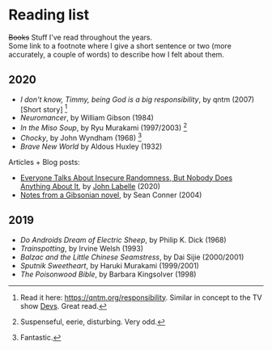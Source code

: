 # Reading list

~~Books~~ Stuff I've read throughout the years.  
Some link to a footnote where I give a short sentence or two (more accurately, a couple of words) to describe how I felt about them.

## 2020

* _I don't know, Timmy, being God is a big responsibility_, by qntm (2007) [Short story] [^1]
* _Neuromancer_, by William Gibson (1984)
* _In the Miso Soup_, by Ryu Murakami (1997/2003) [^2]
* _Chocky_, by John Wyndham (1968) [^chocky]
* _Brave New World_ by Aldous Huxley (1932)

Articles + Blog posts:

* [Everyone Talks About Insecure Randomness, But Nobody Does Anything About It](https://www.airza.net/2020/11/09/everyone-talks-about-insecure-randomness-but-nobody-does-anything-about-it.html), by [John Labelle](https://www.airza.net) (2020)
* [Notes from a Gibsonian novel](http://boston.conman.org/2004/09/19), by Sean Conner (2004)

## 2019
* _Do Androids Dream of Electric Sheep_, by Philip K. Dick (1968)
* _Trainspotting_, by Irvine Welsh (1993)
* _Balzac and the Little Chinese Seamstress_, by Dai Sijie (2000/2001)
* _Sputnik Sweetheart_, by Haruki Murakami (1999/2001)
* _The Poisonwood Bible_, by Barbara Kingsolver (1998)


[^1]: Read it here: https://qntm.org/responsibility. Similar in concept to the TV show [Devs](https://en.wikipedia.org/wiki/Devs). Great read.
[^2]: Suspenseful, eerie, disturbing. Very odd.
[^chocky]: Fantastic.

